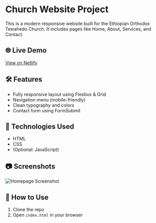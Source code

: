 # Church Website Project

This is a modern responsive website built for the Ethiopian Orthodox Tewahedo Church. It includes pages like Home, About, Services, and Contact.

## 🌐 Live Demo

[View on Netlify](https://yourprojectname.netlify.app)

## 🛠️ Features

- Fully responsive layout using Flexbox & Grid
- Navigation menu (mobile-friendly)
- Clean typography and colors
- Contact form using FormSubmit

## 📁 Technologies Used

- HTML
- CSS
- (Optional: JavaScript)

## 📷 Screenshots

![Homepage Screenshot](images/screenshot.png)

## 📌 How to Use

1. Clone the repo
2. Open `index.html` in your browser
